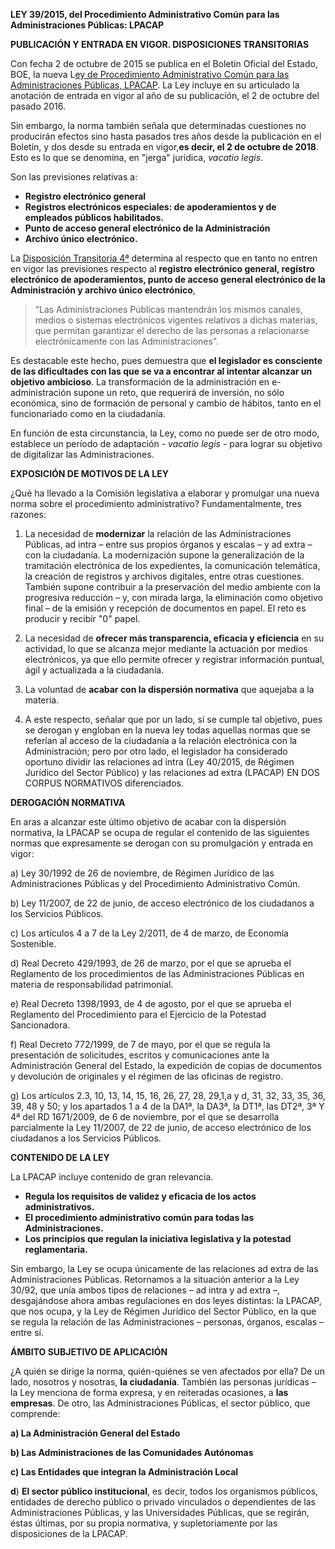 **LEY 39/2015, del Procedimiento Administrativo Común para las Administraciones Públicas: LPACAP**

**PUBLICACIÓN Y ENTRADA EN VIGOR. DISPOSICIONES TRANSITORIAS**

Con fecha 2 de octubre de 2015 se publica en el Boletín Oficial del Estado, BOE, la nueva L[ey de Procedimiento Administrativo Común para las Administraciones Públicas, LPACAP](https://www.boe.es/buscar/act.php?id=BOE-A-2015-10565). La Ley incluye en su articulado la anotación de entrada en vigor al año de su publicación, el 2 de octubre del pasado 2016.

Sin embargo, la norma también señala que determinadas cuestiones no producirán efectos sino hasta pasados tres años desde la publicación en el Boletín, y dos desde su entrada en vigor,**es decir, el 2 de octubre de 2018**. Esto es lo que se denomina, en "jerga" jurídica, _vacatio legis_.

Son las previsiones relativas a:

* **Registro electrónico general**
* **Registros electrónicos especiales: de apoderamientos y de empleados públicos habilitados.**
* **Punto de acceso general electrónico de la Administración**
* **Archivo único electrónico.**

La [Disposición Transitoria 4ª](https://www.boe.es/buscar/act.php?id=BOE-A-2015-10565&tn=1&p=20151002#dtcuaa) determina al respecto que en tanto no entren en vigor las previsiones respecto al **registro electrónico general, registro electrónico de apoderamientos, punto de acceso general electrónico de la Administración y archivo único electrónico**,

> “Las Administraciones Públicas mantendrán los mismos canales, medios o sistemas electrónicos vigentes relativos a   dichas materias, que permitan garantizar el derecho de las personas a relacionarse electrónicamente con las Administraciones”.

Es destacable este hecho, pues demuestra que **el legislador es consciente de las dificultades con las que se va a encontrar al intentar alcanzar un objetivo ambicioso**. La transformación de la administración en e-administración supone un reto, que requerirá de inversión, no sólo económica, sino de formación de personal y cambio de hábitos, tanto en el funcionariado como en la ciudadanía.

En función de esta circunstancia, la Ley, como no puede ser de otro modo, establece un  período de adaptación - _vacatio legis_  - para lograr su objetivo de digitalizar las Administraciones.

**EXPOSICIÓN DE MOTIVOS DE LA LEY**

¿Qué ha llevado a la Comisión legislativa a elaborar y promulgar una nueva norma sobre el procedimiento administrativo? Fundamentalmente, tres razones:

1. La necesidad de **modernizar** la relación de las Administraciones Públicas, ad intra – entre sus propios órganos y escalas – y ad extra – con la ciudadanía. La modernización supone la generalización de la tramitación electrónica de los expedientes, la comunicación telemática, la creación de registros y archivos digitales, entre otras cuestiones. También supone contribuir a la preservación del medio ambiente con la progresiva reducción – y, con mirada larga, la eliminación como objetivo final – de la emisión y recepción de documentos en papel. El reto es producir y recibir "0" papel.
2. La necesidad de **ofrecer más transparencia, eficacia y eficiencia** en su actividad, lo que se alcanza mejor mediante la actuación por medios electrónicos, ya que ello permite ofrecer y registrar información puntual, ágil y actualizada a la ciudadanía.
3. La voluntad de **acabar con la dispersión normativa** que aquejaba a la materia.

4. A este respecto, señalar que por un lado, sí se cumple tal objetivo, pues se derogan y engloban en la nueva ley todas aquellas normas que se referían al acceso de la ciudadanía a la relación electrónica con la Administración; pero por otro lado, el legislador ha considerado oportuno dividir las relaciones ad intra \(Ley 40/2015, de Régimen Jurídico del Sector Público\) y las relaciones ad extra \(LPACAP\) EN DOS CORPUS NORMATIVOS diferenciados.

**DEROGACIÓN NORMATIVA**

En aras a alcanzar este último objetivo de acabar con la dispersión normativa, la LPACAP se ocupa de regular el contenido de las siguientes normas que expresamente se derogan con su promulgación y entrada en vigor:

a\) Ley 30/1992 de 26 de noviembre, de Régimen Jurídico de las Administraciones Públicas y del Procedimiento Administrativo Común.

b\) Ley 11/2007, de 22 de junio, de acceso electrónico de los ciudadanos a los Servicios Públicos.

c\) Los artículos 4 a 7 de la Ley 2/2011, de 4 de marzo, de Economía Sostenible.

d\) Real Decreto 429/1993, de 26 de marzo, por el que se aprueba el Reglamento de los procedimientos de las Administraciones Públicas en materia de responsabilidad patrimonial.

e\) Real Decreto 1398/1993, de 4 de agosto, por el que se aprueba el Reglamento del Procedimiento para el Ejercicio de la Potestad Sancionadora.

f\) Real Decreto 772/1999, de 7 de mayo, por el que se regula la presentación de solicitudes, escritos y comunicaciones ante la Administración General del Estado, la expedición de copias de documentos y devolución de originales y el régimen de las oficinas de registro.

g\) Los artículos 2.3, 10, 13, 14, 15, 16, 26, 27, 28, 29,1,a y d, 31, 32, 33, 35, 36, 39, 48 y 50; y los apartados 1 a 4 de la DA1ª, la DA3ª, la DT1ª, las DT2ª, 3ª Y 4ª del RD 1671/2009, de 6 de noviembre, por el que se desarrolla parcialmente la Ley 11/2007, de 22 de junio, de acceso electrónico de los ciudadanos a los Servicios Públicos.

**CONTENIDO DE LA LEY**

La LPACAP incluye contenido de gran relevancia.

* **Regula los requisitos de validez y eficacia de los actos administrativos.**
* **El procedimiento administrativo común para todas las Administraciones.**
* **Los principios que regulan la iniciativa legislativa y la potestad reglamentaria.**

Sin embargo, la Ley se ocupa únicamente de las relaciones ad extra de las Administraciones Públicas. Retornamos a la situación anterior a la Ley 30/92, que unía ambos tipos de relaciones – ad intra y ad extra –, desgajándose ahora ambas regulaciones en dos leyes distintas: la LPACAP, que nos ocupa, y la Ley de Régimen Jurídico del Sector Público, en la que se regula la relación de las Administraciones – personas, órganos, escalas – entre sí.

**ÁMBITO SUBJETIVO DE APLICACIÓN**

¿A quién se dirige la norma, quién-quiénes se ven afectados por ella? De un lado, nosotros y nosotras, **la ciudadanía**. También las personas jurídicas – la Ley menciona de forma expresa, y en reiteradas ocasiones, a **las empresas**. De otro, las Administraciones Públicas, el sector público, que comprende:

**a\) La Administración General del Estado**

**b\) Las Administraciones de las Comunidades Autónomas**

**c\) Las Entidades que integran la Administración Local**

**d**\) **El sector público institucional**, es decir, todos los organismos públicos, entidades de derecho público o privado vinculados o dependientes de las Administraciones Públicas, y las Universidades Públicas, que se regirán, éstas últimas, por su propia normativa, y supletoriamente por las disposiciones de la LPACAP.

